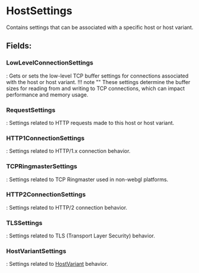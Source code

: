 # HostSettings

Contains settings that can be associated with a specific host or host variant. 

## **Fields**:
### **LowLevelConnectionSettings**
: Gets or sets the low-level TCP buffer settings for connections associated with the host or host variant. 
	!!! note ""
		These settings determine the buffer sizes for reading from and writing to TCP connections,  which can impact performance and memory usage. 

### **RequestSettings**
: Settings related to HTTP requests made to this host or host variant. 
### **HTTP1ConnectionSettings**
: Settings related to HTTP/1.x connection behavior. 
### **TCPRingmasterSettings**
: Settings related to TCP Ringmaster used in non-webgl platforms. 
### **HTTP2ConnectionSettings**
: Settings related to HTTP/2 connection behavior. 
### **TLSSettings**
: Settings related to TLS (Transport Layer Security) behavior. 
### **HostVariantSettings**
: Settings related to [HostVariant](../HostSetting/HostVariant.md) behavior. 